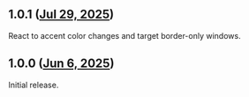 ## 1.0.1 ([Jul 29, 2025](https://github.com/ramensoftware/windhawk-mods/blob/8b3ae1b62a9a0eb64e21503f00ee2592631de301/mods/win11-accent-border.wh.cpp))

React to accent color changes and target border-only windows.

## 1.0.0 ([Jun 6, 2025](https://github.com/ramensoftware/windhawk-mods/blob/1927abe816b6ff1d930fce7dc46ac527167bfd25/mods/win11-accent-border.wh.cpp))

Initial release.
